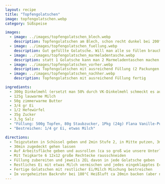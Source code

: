```yaml
---
layout: recipe
title: "Topfengolatschen"
image: topfengolatschen.webp
category: Süßspeise

images:
  - image: ../images/topfengolatschen_blech.webp
    description: Topfengolatschen am Blech, schon recht dunkel bei 200°C Ober/Unter 15min
  - image: ../images/topfengolatschen_fuellung.webp
    description: Gut gefüllte Golatsche. Will man alle so füllen braucht man 2 Topfenpackungen
  - image: ../images/topfengolatschen_marmeladentasche.webp
    description: statt 1 Golatsche kann man 2 Marmeladentaschen machen
  - image: ../images/topfengolatschen_vorher.webp
    description: Topfengolatschen mit ausreichend Füllung (2 Packungen Topfen) bevor sie ins Rohr kommen
  - image: ../images/topfengolatschen_nachher.webp
    description: Topfengolatschen mit ausreichend Füllung fertig

ingredients:
  - 300g Dinkelmehl (ersetzt man 50% durch VK-Dinkelmehl schmeckt es auch sehr gut)
  - 125g lauwarme Milch
  - 50g zimmerwarme Butter
  - 3/4 gr Ei
  - 1/2 Hefewürfel
  - 35g Zucker
  - 3,5g Salz
  - "Füllung: 500g Topfen, 80g Staubzucker, 1Pkg (24g) Flana Vanille-Puddingpulver, 1 Zitrone, 1 gr Ei"
  - "Bestreichen: 1/4 gr Ei, etwas Milch"

directions:
  - Teigzutaten in Schüssel geben und 2min Stufe 2, in Mitte putzen, 3min Stufe 3 kneten
  - 30min zugedeckt gehen lassen
  - Auf Arbeitsfläche geben und ausrollen (ca so groß wie unsere Unterlage)
  - Mit Teigkarte 6 12x12 große Rechtecke rausschneiden
  - Füllung zubereiten und jeweils 2EL davon in jede Golatsche geben
  - Restliches Ei mit etwas Milch vermischen und jedes eingeklapptes Eck mit etwas Mischung bestreichen (zuerst ein Eck in Mitte falten, bestreichen, andere Seite falten, bestreichen, 3. Eck falten und bestreichen, 4. Eck falten und bestreichen), danach mit Teigkarte auf Backpapier legen
  - Fertige Golatschen mit restlicher Ei/Milch Mischung bestreichen
  - Im vorgeheizten Backrohr bei 180°C Heißluft ca 20min backen (aber nach 15min schauen wie dunkel sie sind)
---
```

